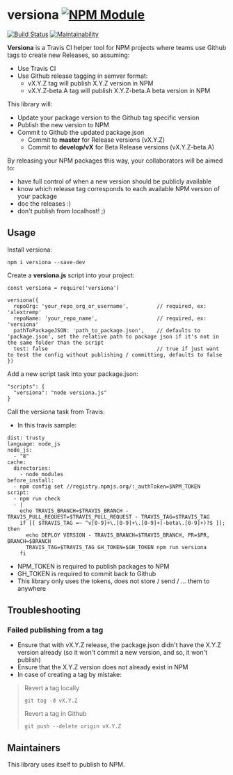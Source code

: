 # versiona [![NPM Module](https://img.shields.io/npm/v/versiona.svg)](https://www.npmjs.com/package/versiona)

[![Build Status](https://travis-ci.org/alextremp/versiona.svg?branch=master)](https://travis-ci.org/alextremp/versiona)
[![Maintainability](https://api.codeclimate.com/v1/badges/c2ea0ca1472cb7af910f/maintainability)](https://codeclimate.com/github/alextremp/versiona/maintainability)

**Versiona** is a Travis CI helper tool for NPM projects where teams use Github tags to create new Releases, so assuming:

* Use Travis CI
* Use Github release tagging in semver format:
  * vX.Y.Z tag will publish X.Y.Z version in NPM
  * vX.Y.Z-beta.A tag will publish X.Y.Z-beta.A beta version in NPM
  
This library will:
* Update your package version to the Github tag specific version
* Publish the new version to NPM
* Commit to Github the updated package.json
  * Commit to **master** for Release versions (vX.Y.Z)
  * Commit to **develop/vX** for Beta Release versions (vX.Y.Z-beta.A)

By releasing your NPM packages this way, your collaborators will be aimed to:
* have full control of when a new version should be publicly available 
* know which release tag corresponds to each available NPM version of your package
* doc the releases :)
* don't publish from localhost! ;)

## Usage

Install versiona:

```
npm i versiona --save-dev
``` 

Create a **versiona.js** script into your project:

```
const versiona = require('versiona')

versiona({
  repoOrg: 'your_repo_org_or_username',         // required, ex: 'alextremp'
  repoName: 'your_repo_name',                   // required, ex: 'versiona'
  pathToPackageJSON: 'path_to_package.json',    // defaults to 'package.json', set the relative path to package json if it's not in the same folder than the script
  test: false                                   // true if just want to test the config without publishing / committing, defaults to false     
})
```

Add a new script task into your package.json:

```
"scripts": {
  "versiona": "node versiona.js"
}
```

Call the versiona task from Travis:

* In this travis sample:
```
dist: trusty
language: node_js
node_js:
  - "8"
cache:
  directories:
    - node_modules
before_install:
  - npm config set //registry.npmjs.org/:_authToken=$NPM_TOKEN
script:
  - npm run check
  - |
    echo TRAVIS_BRANCH=$TRAVIS_BRANCH - TRAVIS_PULL_REQUEST=$TRAVIS_PULL_REQUEST - TRAVIS_TAG=$TRAVIS_TAG
    if [[ $TRAVIS_TAG =~ ^v[0-9]+\.[0-9]+\.[0-9]+(-beta\.[0-9]+)?$ ]]; then
      echo DEPLOY VERSION - TRAVIS_BRANCH=$TRAVIS_BRANCH, PR=$PR, BRANCH=$BRANCH
      TRAVIS_TAG=$TRAVIS_TAG GH_TOKEN=$GH_TOKEN npm run versiona
    fi
```

  * NPM_TOKEN is required to publish packages to NPM
  * GH_TOKEN is required to commit back to Github
  * This library only uses the tokens, does not store / send / ... them to anywhere
  
 
## Troubleshooting

### Failed publishing from a tag

* Ensure that with vX.Y.Z release, the package.json didn't have the X.Y.Z version already (so it won't commit a new version, and so, it won't publish)
* Ensure that the X.Y.Z version does not already exist in NPM 
* In case of creating a tag by mistake:

>Revert a tag locally
>```
>git tag -d vX.Y.Z 
>```
>
>Revert a tag in Github
>```
>git push --delete origin vX.Y.Z
>```

## Maintainers

This library uses itself to publish to NPM.

